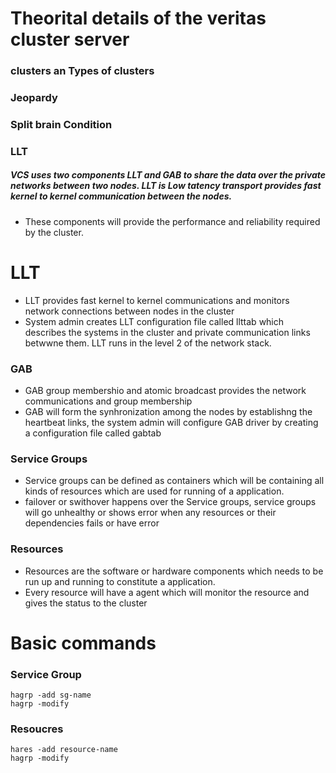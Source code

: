 # Theorital details of the veritas cluster server

### clusters an Types of clusters
### Jeopardy
### Split brain Condition
### LLT
  ##### VCS uses two components LLT and GAB to share the data over the private networks between two nodes. LLT is Low tatency transport provides fast kernel to kernel communication between the nodes.
  - These components will provide the performance and reliability required by the cluster.
  # LLT
  - LLT provides fast kernel to kernel communications and monitors network connections between nodes in the cluster
  - System admin creates LLT configuration file called llttab which describes the systems in the cluster and private communication links betwwne them. LLT runs in the level 2 of the network stack.
### GAB
- GAB group membershio and atomic broadcast provides the network communications and group membership
- GAB will form the synhronization among the nodes by establishng the heartbeat links, the system admin will configure GAB driver by creating a configuration file called gabtab
### Service Groups
- Service groups can be defined as containers which will be containing all kinds of resources which are used for running of a application.
- failover or swithover happens over the Service groups, service groups will go unhealthy or shows error when any resources or their dependencies fails or have error
### Resources
- Resources are the software or hardware components which needs to be run up and running to constitute a application.
- Every resource will have a agent which will monitor the resource and gives the status to the cluster
  
# Basic commands 

### Service Group 
```
hagrp -add sg-name
hagrp -modify
```
### Resoucres 
```
hares -add resource-name
hagrp -modify 
```
